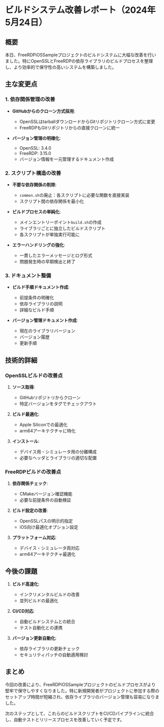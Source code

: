 # ビルドシステム改善レポート（2024年5月24日）

## 概要

本日、FreeRDPiOSSampleプロジェクトのビルドシステムに大幅な改善を行いました。特にOpenSSLとFreeRDPの依存ライブラリのビルドプロセスを整理し、より効率的で保守性の高いシステムを構築しました。

## 主な変更点

### 1. 依存関係管理の改善

- **GitHubからのクローン方式採用**:
  - OpenSSLはtarballダウンロードからGitリポジトリクローン方式に変更
  - FreeRDPもGitリポジトリからの直接クローンに統一

- **バージョン管理の明確化**:
  - OpenSSL: 3.4.0
  - FreeRDP: 3.15.0
  - バージョン情報を一元管理するドキュメント作成

### 2. スクリプト構造の改善

- **不要な依存関係の削除**:
  - `common.sh`の廃止：各スクリプトに必要な関数を直接実装
  - スクリプト間の依存関係を最小化

- **ビルドプロセスの単純化**:
  - メインエントリーポイント`build.sh`の作成
  - ライブラリごとに独立したビルドスクリプト
  - 各スクリプトが単独実行可能に

- **エラーハンドリングの強化**:
  - 一貫したエラーメッセージとログ形式
  - 問題発生時の早期検出と終了

### 3. ドキュメント整備

- **ビルド手順ドキュメント作成**:
  - 前提条件の明確化
  - 依存ライブラリの説明
  - 詳細なビルド手順

- **バージョン管理ドキュメント作成**:
  - 現在のライブラリバージョン
  - バージョン履歴
  - 更新手順

## 技術的詳細

### OpenSSLビルドの改善点

1. **ソース取得**:
   - GitHubリポジトリからクローン
   - 特定バージョンをタグでチェックアウト

2. **ビルド最適化**:
   - Apple Siliconでの最適化
   - arm64アーキテクチャに特化

3. **インストール**:
   - デバイス用・シミュレータ用の分離構成
   - 必要なヘッダとライブラリの適切な配置

### FreeRDPビルドの改善点

1. **依存関係チェック**:
   - CMakeバージョン確認機能
   - 必要な前提条件の自動検証

2. **ビルド設定の改善**:
   - OpenSSLパスの明示的指定
   - iOS向け最適化オプション設定

3. **プラットフォーム対応**:
   - デバイス・シミュレータ両対応
   - arm64アーキテクチャ最適化

## 今後の課題

1. **ビルド高速化**:
   - インクリメンタルビルドの改善
   - 並列ビルドの最適化

2. **CI/CD対応**:
   - 自動ビルドシステムとの統合
   - テスト自動化との連携

3. **バージョン更新自動化**:
   - 依存ライブラリの更新チェック
   - セキュリティパッチの自動適用検討

## まとめ

今回の改善により、FreeRDPiOSSampleプロジェクトのビルドプロセスがより堅牢で保守しやすくなりました。特に新規開発者がプロジェクトに参加する際のセットアップ時間が短縮され、依存ライブラリのバージョン管理も容易になりました。

次のステップとして、これらのビルドスクリプトをCI/CDパイプラインに統合し、自動テストとリリースプロセスを改善していく予定です。 